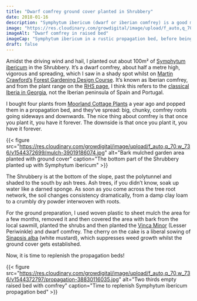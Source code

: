 ```yaml
---
title: "Dwarf comfrey ground cover planted in Shrubbery"
date: 2018-01-16
description: "Symphytum ibericum (dwarf or iberian comfrey) is a good mineral accumulator ground cover for shady areas, planted buckets of the stuff today"
image: "https://res.cloudinary.com/growdigital/image/upload/f_auto,q_70,w_736/v1544372630/comfrey-38830083715.jpg"
imageAlt: "Dwarf comfrey in raised bed"
imageCap: "Symphytum ibericum in a rustic propagation bed, before being lifted, divided and planted out"
draft: false
---
```


Amidst the driving wind and hail, I planted out about 100m² of [Symphytum ibericum](https://www.rhs.org.uk/Plants/75444/i-Symphytum-ibericum-i/Details) in the Shrubbery. It’s a dwarf comfrey, about half a metre high, vigorous and spreading, which I saw in a shady spot whilst on [Martin Crawford’s](https://www.agroforestry.co.uk/about_us/) [Forest Gardening Design Course](https://www.agroforestry.co.uk/product/forest-gardening-food-forests-design-course/). It’s known as Iberian comfrey, and from the plant range on the [RHS page](https://www.rhs.org.uk/Plants/75444/i-Symphytum-ibericum-i/Details), I think this refers to the [classical Iberia in Georgia](https://en.wikipedia.org/wiki/Kartli), not the Iberian peninsula of Spain and Portugal.

I bought four plants from [Moorland Cottage Plants](http://www.moorlandcottageplants.co.uk/) a year ago and popped them in a propagation bed, and they‘ve spread: big, chunky, comfrey roots going sideways and downwards. The nice thing about comfrey is that once you plant it, you have it forever. The downside is that once you plant it, you have it forever.

{{< figure src="https://res.cloudinary.com/growdigital/image/upload/f_auto,q_70,w_736/v1544372699/mulch-39019186074.jpg" alt="Bark mulched garden area planted with ground cover" caption="The bottom part of the Shrubbery planted up with Symphytum ibericum" >}}

The Shrubbery is at the bottom of the slope, past the polytunnel and shaded to the south by ash trees. Ash trees, if you didn’t know, soak up water like a darned sponge. As soon as you come across the tree root network, the soil changes consistency dramatically, from a damp clay loam to a crumbly dry powder interwoven with roots.

For the ground preparation, I used woven plastic to sheet mulch the area for a few months, removed it and then covered the area with bark from the local sawmill, planted the shrubs and then planted the [Vinca Minor](http://www.pfaf.org/user/plant.aspx?latinname=Vinca+minor) (Lesser Periwinkle) and dwarf comfrey. The cherry on the cake is a liberal sowing of [Sinapsis alba](http://www.pfaf.org/user/Plant.aspx?LatinName=Sinapis+alba) (white mustard), which suppresses weed growth whilst the ground cover gets established.

Now, it is time to replenish the propagation beds!

{{< figure src="https://res.cloudinary.com/growdigital/image/upload/f_auto,q_70,w_736/v1544372797/propagation-38830116035.jpg" alt="Two thirds empty raised bed with comfrey" caption="Time to replenish Symphytum ibericum propagation bed" >}}
